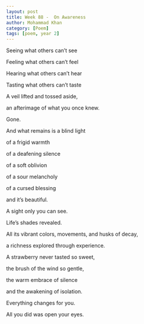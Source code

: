 ```yaml
---
layout: post
title: Week 88 -  On Awareness
author: Mohammad Khan
category: [Poem]
tags: [poem, year 2]
---
```


Seeing what others can’t see

Feeling what others can’t feel

Hearing what others can’t hear

Tasting what others can’t taste

A veil lifted and tossed aside, 

an afterimage of what you once knew.

Gone.

And what remains is a blind light

of a frigid warmth

of a deafening silence

of a soft oblivion

of a sour melancholy

of a cursed blessing

and it’s beautiful.

A sight only you can see.

Life’s shades revealed.

All its vibrant colors, movements, and husks of decay,

a richness explored through experience.

A strawberry never tasted so sweet,

the brush of the wind so gentle,

the warm embrace of silence

and the awakening of isolation. 

Everything changes for you.

All you did was open your eyes.